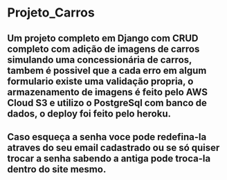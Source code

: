 # Projeto_Carros

## Um projeto completo em Django com CRUD completo com adição de imagens de carros simulando uma concessionária de carros, tambem é possivel que a cada erro em algum formulario existe uma validação propria, o armazenamento de imagens é feito pelo AWS Cloud S3 e utilizo o PostgreSql com banco de dados,  o deploy foi feito pelo heroku.

## Caso esqueça a senha voce pode redefina-la atraves do seu email cadastrado ou se só quiser trocar a senha sabendo a antiga pode troca-la dentro do site mesmo.
